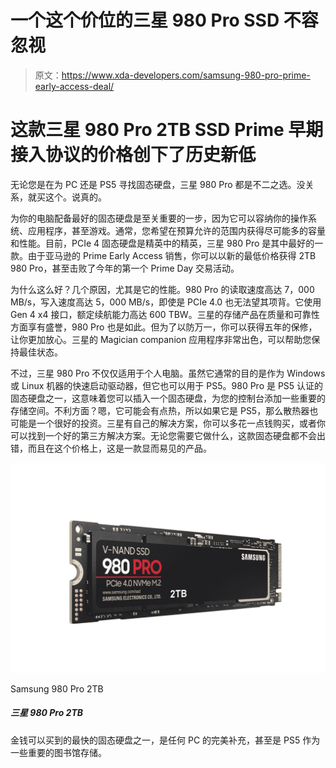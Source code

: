 # 一个这个价位的三星 980 Pro SSD 不容忽视

> 原文：<https://www.xda-developers.com/samsung-980-pro-prime-early-access-deal/>

# 这款三星 980 Pro 2TB SSD Prime 早期接入协议的价格创下了历史新低

无论您是在为 PC 还是 PS5 寻找固态硬盘，三星 980 Pro 都是不二之选。没关系，就买这个。说真的。

为你的电脑配备最好的固态硬盘是至关重要的一步，因为它可以容纳你的操作系统、应用程序，甚至游戏。通常，您希望在预算允许的范围内获得尽可能多的容量和性能。目前，PCIe 4 固态硬盘是精英中的精英，三星 980 Pro 是其中最好的一款。由于亚马逊的 Prime Early Access 销售，你可以以新的最低价格获得 2TB 980 Pro，甚至击败了今年的第一个 Prime Day 交易活动。

为什么这么好？几个原因，尤其是它的性能。980 Pro 的读取速度高达 7，000 MB/s，写入速度高达 5，000 MB/s，即使是 PCIe 4.0 也无法望其项背。它使用 Gen 4 x4 接口，额定续航能力高达 600 TBW。三星的存储产品在质量和可靠性方面享有盛誉，980 Pro 也是如此。但为了以防万一，你可以获得五年的保修，让你更加放心。三星的 Magician companion 应用程序非常出色，可以帮助您保持最佳状态。

不过，三星 980 Pro 不仅仅适用于个人电脑。虽然它通常的目的是作为 Windows 或 Linux 机器的快速启动驱动器，但它也可以用于 PS5。980 Pro 是 PS5 认证的固态硬盘之一，这意味着您可以插入一个固态硬盘，为您的控制台添加一些重要的存储空间。不利方面？嗯，它可能会有点热，所以如果它是 PS5，那么散热器也可能是一个很好的投资。三星有自己的解决方案，你可以多花一点钱购买，或者你可以找到一个好的第三方解决方案。无论您需要它做什么，这款固态硬盘都不会出错，而且在这个价格上，这是一款显而易见的产品。

 <picture>![One of the fastest SSDs money can buy and a perfect addition to any PC, or even the PS5 as some serious library storage.](img/4439ee441e4d3d33f5cbe4bd740a3e54.png)</picture> 

Samsung 980 Pro 2TB

##### 三星 980 Pro 2TB

金钱可以买到的最快的固态硬盘之一，是任何 PC 的完美补充，甚至是 PS5 作为一些重要的图书馆存储。